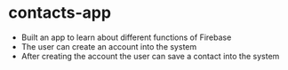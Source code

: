# contacts-app

- Built an app to learn about different functions of Firebase
- The user can create an account into the system
- After creating the account the user can save a contact into the system

